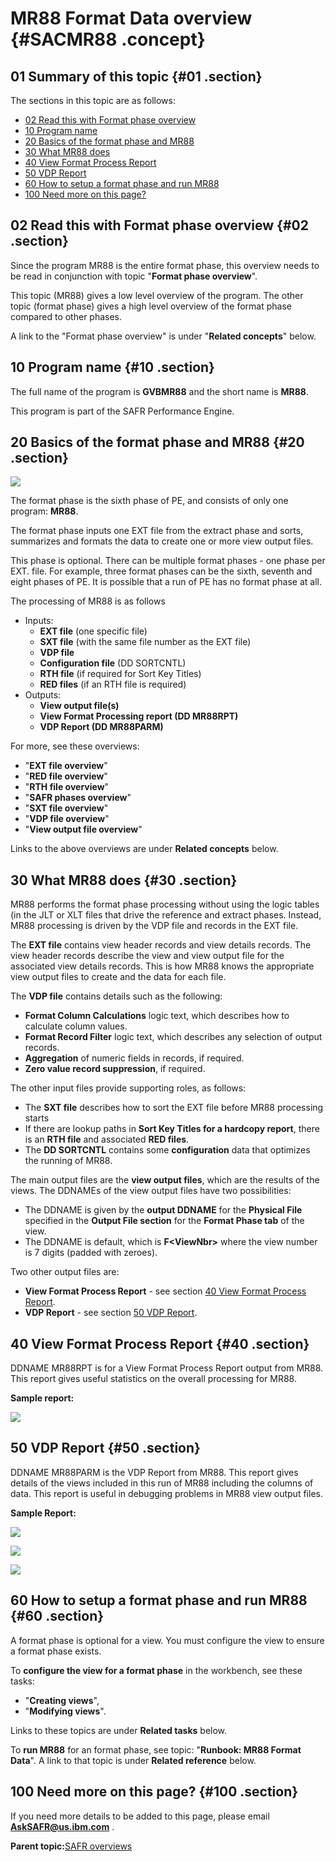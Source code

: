 # MR88 Format Data overview {#SACMR88 .concept}

## 01 Summary of this topic {#01 .section}

The sections in this topic are as follows:

-   [02 Read this with Format phase overview](SACMR88.md#02)
-   [10 Program name](SACMR88.md#10)
-   [20 Basics of the format phase and MR88](SACMR88.md#20)
-   [30 What MR88 does](SACMR88.md#30)
-   [40 View Format Process Report](SACMR88.md#40)
-   [50 VDP Report](SACMR88.md#50)
-   [60 How to setup a format phase and run MR88](SACMR88.md#60)
-   [100 Need more on this page?](SACMR88.md#100)

## 02 Read this with Format phase overview {#02 .section}

Since the program MR88 is the entire format phase, this overview needs to be read in conjunction with topic "**Format phase overview**".

This topic \(MR88\) gives a low level overview of the program. The other topic \(format phase\) gives a high level overview of the format phase compared to other phases.

A link to the "Format phase overview" is under "**Related concepts**" below.

## 10 Program name {#10 .section}

The full name of the program is **GVBMR88** and the short name is **MR88**.

This program is part of the SAFR Performance Engine.

## 20 Basics of the format phase and MR88 {#20 .section}

![](images/PM_6Frmt_Progs_01.gif)

The format phase is the sixth phase of PE, and consists of only one program: **MR88**.

The format phase inputs one EXT file from the extract phase and sorts, summarizes and formats the data to create one or more view output files.

This phase is optional. There can be multiple format phases - one phase per EXT. file. For example, three format phases can be the sixth, seventh and eight phases of PE. It is possible that a run of PE has no format phase at all.

The processing of MR88 is as follows

-   Inputs:
    -   **EXT file** \(one specific file\)
    -   **SXT file** \(with the same file number as the EXT file\)
    -   **VDP file**
    -   **Configuration file** \(DD SORTCNTL\)
    -   **RTH file** \(if required for Sort Key Titles\)
    -   **RED files** \(if an RTH file is required\)
-   Outputs:
    -   **View output file\(s\)**
    -   **View Format Processing report \(DD MR88RPT\)**
    -   **VDP Report \(DD MR88PARM\)**

For more, see these overviews:

-   "**EXT file overview**"
-   "**RED file overview**"
-   "**RTH file overview**"
-   "**SAFR phases overview**"
-   "**SXT file overview**"
-   "**VDP file overview**"
-   "**View output file overview**"

Links to the above overviews are under **Related concepts** below.

## 30 What MR88 does {#30 .section}

MR88 performs the format phase processing without using the logic tables \(in the JLT or XLT files that drive the reference and extract phases. Instead, MR88 processing is driven by the VDP file and records in the EXT file.

The **EXT file** contains view header records and view details records. The view header records describe the view and view output file for the associated view details records. This is how MR88 knows the appropriate view output files to create and the data for each file.

The **VDP file** contains details such as the following:

-   **Format Column Calculations** logic text, which describes how to calculate column values.
-   **Format Record Filter** logic text, which describes any selection of output records.
-   **Aggregation** of numeric fields in records, if required.
-   **Zero value record suppression**, if required.

The other input files provide supporting roles, as follows:

-   The **SXT file** describes how to sort the EXT file before MR88 processing starts
-   If there are lookup paths in **Sort Key Titles for a hardcopy report**, there is an **RTH file** and associated **RED files**.
-   The **DD SORTCNTL** contains some **configuration** data that optimizes the running of MR88.

The main output files are the **view output files**, which are the results of the views. The DDNAMEs of the view output files have two possibilities:

-   The DDNAME is given by the **output DDNAME** for the **Physical File** specified in the **Output File section** for the **Format Phase tab** of the view.
-   The DDNAME is default, which is **F<ViewNbr\>** where the view number is 7 digits \(padded with zeroes\).

Two other output files are:

-   **View Format Process Report** - see section [40 View Format Process Report](SACMR88.md#40).
-   **VDP Report** - see section [50 VDP Report](SACMR88.md#50).

## 40 View Format Process Report {#40 .section}

DDNAME MR88RPT is for a View Format Process Report output from MR88. This report gives useful statistics on the overall processing for MR88.

**Sample report:**

![](images/MR88_View_Fmt_Proc_Rpt_01.gif)

## 50 VDP Report {#50 .section}

DDNAME MR88PARM is the VDP Report from MR88. This report gives details of the views included in this run of MR88 including the columns of data. This report is useful in debugging problems in MR88 view output files.

**Sample Report:**

![](images/MR88_VDP_Rpt_01.gif)

![](images/MR88_VDP_Rpt_02.gif)

![](images/MR88_VDP_Rpt_03.gif)

## 60 How to setup a format phase and run MR88 {#60 .section}

A format phase is optional for a view. You must configure the view to ensure a format phase exists.

To **configure the view for a format phase** in the workbench, see these tasks:

-   "**Creating views**",
-   "**Modifying views**".

Links to these topics are under **Related tasks** below.

To **run MR88** for an format phase, see topic: "**Runbook: MR88 Format Data**". A link to that topic is under **Related reference** below.

## 100 Need more on this page? {#100 .section}

If you need more details to be added to this page, please email **AskSAFR@us.ibm.com** .

**Parent topic:**[SAFR overviews](../html/AAR450Overviews.md)


